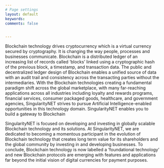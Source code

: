 ```yaml
---
# Page settings
layout: default
keywords:
comments: false

        
---
```


Blockchain technology drives cryptocurrency which is a virtual currency secured by cryptography. It is changing the way people, processes and businesses communicate. 
Blockchain is a distributed ledger of an increasing list of records called ‘blocks’ linked using a cryptographic hash of the previous block, a timestamp, and transaction data. The public and decentralized ledger design of Blockchain enables a unified source of data with an audit trail and consistency across the transacting parties without the intermediaries.
With the Blockchain technologies creating a fundamental paradigm shift across the global marketplace, with many far-reaching applications across all industries including loyalty and rewards programs, financial services, consumer packaged goods, healthcare, and government agencies, SingularityNET strives to pursue Artificial Intelligence-enabled opportunities in this technology domain.
SingularityNET enables you to build a gateway to Blockchain

SingularityNET is focused on developing and investing in globally scalable Blockchain technology and its solutions. At SingularityNET, we are dedicated to becoming a momentous participant in the evolution of Blockchain technology that creates long term value for its shareholders and the global community by investing in and developing businesses. 
To conclude, Blockchain technology is now labelled a ‘foundational technology’ and new Blockchain protocols are emerging with features and applications far beyond the initial vision of digital currencies for payment purposes. 
